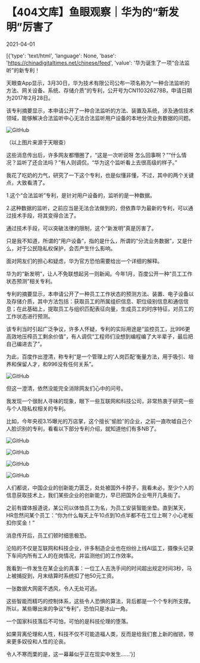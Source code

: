 # 【404文库】鱼眼观察｜华为的“新发明”厉害了

2021-04-01

[{'type': 'text/html', 'language': None, 'base': 'https://chinadigitaltimes.net/chinese/feed', 'value': '华为诞生了一项“合法监听”的新专利！

天眼查App显示，3月30日，华为技术有限公司公布一项名称为“一种合法监听的方法、网关设备、系统、存储介质”的专利，公开号为CN110326278B，申请日期为2017年2月28日。

该专利摘要显示，本申请公开了一种合法监听的方法、装置及系统，涉及通信技术领域，能够解决合法监听中心无法合法监听用户设备的本地分流业务数据的问题。

![GitHub](https://chinadigitaltimes.net/chinese/files/2021/04/post-664309-6065a2fa912c9.)

 （以上图片来源于天眼查） 

这些消息传出后，许多网友都懵圈了，“这是一次听说呀  怎么回事啊？”“什么情况？监听了还合法吗？”有人则调侃，“华为这个监听看上去很高级的样子。”

我花了吃奶的力气，研究了一下这个专利，也是似懂非懂，不过，其中的两个关键点，大致看清了。

1.这个“合法监听”专利，是针对用户设备的，监听的是一种数据。

2.这种数据的监听，之前应当是无法合法做到的，但依靠华为最新的专利，可以通过技术手段，将其变得合法了。

通过技术手段，可以突破法律的限制，这个“新发明”真是厉害了。

只是我不知道，所谓的“用户设备”，指的是什么，所谓的“分流业务数据”，又是什么，对于公民隐私权保护，会否产生什么影响。

面对网友们的担心和疑虑，华为官方恐怕需要给出一个详细的解释。

华为的“新发明”，让人不免联想起另一则新闻。今年1月，百度公开一种“员工工作状态预测”相关专利。

专利的摘要显示，本申请公开了一种员工工作状态的预测方法、装置、电子设备以及存储介质，其中方法包括：获取员工的所属组织信息、职位级别信息和通信信息；在此基础上，提取员工与组织匹配表征向量，生成员工的时序特征，对员工的工作状态进行预测。

该专利当时引起广泛争议，许多人怀疑，专利的实际用途是“监控员工，比996更高效地压榨员工剩余价值”，有人调侃“工程师们没想到编程编了大半辈子，最后把自己编进去了”。

为此，百度作出澄清，称专利“是一个管理上的‘人岗匹配’衡量方法，用于吸引、培养和保留人才，和996没有任何关系”。

![GitHub](https://chinadigitaltimes.net/chinese/files/2021/04/post-664309-6065a2fb582cc.)

但这一澄清，依然没能完全消除网友们心中的问号。

我发现一个很耐人寻味的现象，眼下一些互联网和科技公司，非常热衷于研究一些与个人隐私权相关的专利。

比如，今年央视3.15曝光的万店掌，这个擅长″偷脸″的企业，之前一直吹嘘自己个人脸识别的专利，看看以下部分专利介绍，就知道他们有多NB了。

![GitHub](https://chinadigitaltimes.net/chinese/files/2021/04/post-664309-6065a2fc71ac1.)

![GitHub](https://chinadigitaltimes.net/chinese/files/2021/04/post-664309-6065a2fdc09e6.)

![GitHub](https://chinadigitaltimes.net/chinese/files/2021/04/post-664309-6065a2fdc09e6.)

![GitHub](https://chinadigitaltimes.net/chinese/files/2021/04/post-664309-6065a300567ed.)

人们都说，中国企业的创新能力匮乏，处处被国外卡脖子，我看未必，至少个人的信息获取技术上，我们某些企业的创新能力，早已把国外企业甩开几条街了。

之前有媒体报道说，某公司以体恤员工为名，为员工安装智能坐垫。直到某天，HR忽然问某个员工：“你为什么每天上午10点到10点半都不在工位上啊？小心老板扣你奖金！”

消息传开后，员工们顿时细思极恐。

沦陷的不仅是互联网和科技企业，许多制造企业也在纷纷上线AI监工，摄像头记录下车间内所有工人的在岗情况，并监测他们的工作效率。

我看到一件发生在某企业的真事：一位工人去洗手间的时间超出规定时间3秒，马上被捕捉到，月末结算时系统扣了他50元工资。

一张数据大网密不透风，令人无处可逃。

这些智能而精巧的控制体系，这些令人恐惧的算法，背后都是一个个专利所支撑。所以，某些曝出来的争议“专利”，恐怕只是冰山一角。

一个国家科技落后不可怕，可怕的是科技伦理的堕落。

如果背离伦理和人性，科技不仅不可能造福人类，反而是给我们套上新的枷锁，带来更多奴役和人性的沦丧。

令人不寒而栗的是，这一幕幕似乎正在现实中发生……'}]